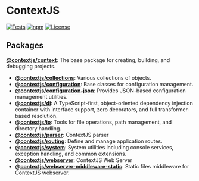 # ContextJS

[![Tests](https://github.com/contextjs/context/actions/workflows/tests.yaml/badge.svg?branch=main)](https://github.com/contextjs/context/actions/workflows/tests.yaml)
[![npm](https://badgen.net/npm/v/@contextjs/context?cache=300)](https://www.npmjs.com/package/@contextjs/context)
[![License](https://badgen.net/static/license/MIT)](https://github.com/contextjs/context/blob/main/LICENSE)

## Packages  

**[@contextjs/context](https://github.com/contextjs/context/tree/main/src/context)**: The base package for creating, building, and debugging projects.

- **[@contextjs/collections](https://github.com/contextjs/context/tree/main/src/collections)**: Various collections of objects.
- **[@contextjs/configuration](https://github.com/contextjs/context/tree/main/src/configuration)**: Base classes for configuration management.
- **[@contextjs/configuration-json](https://github.com/contextjs/context/tree/main/src/configuration-json)**: Provides JSON-based configuration management utilities.
- **[@contextjs/di](https://github.com/contextjs/context/tree/main/src/di)**: A TypeScript-first, object-oriented dependency injection container with interface support, zero decorators, and full transformer-based resolution.
- **[@contextjs/io](https://github.com/contextjs/context/tree/main/src/io)**: Tools for file operations, path management, and directory handling.
- **[@contextjs/parser](https://github.com/contextjs/context/tree/main/src/parser)**: ContextJS parser
- **[@contextjs/routing](https://github.com/contextjs/context/tree/main/src/routing)**: Define and manage application routes.
- **[@contextjs/system](https://github.com/contextjs/context/tree/main/src/system)**: System utilities including console services, exception handling, and common extensions.
- **[@contextjs/webserver](https://github.com/contextjs/context/tree/main/src/webserver)**: ContextJS Web Server
- **[@contextjs/webserver-middleware-static](https://github.com/contextjs/context/tree/main/src/webserver-middleware-static)**: Static files middleware for ContextJS webserver.
